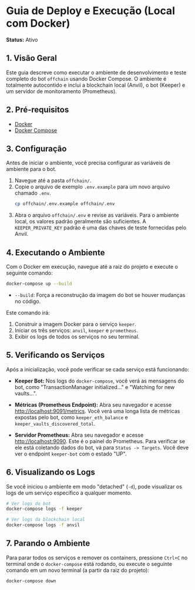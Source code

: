 # Guia de Deploy e Execução (Local com Docker)

**Status:** Ativo

## 1. Visão Geral

Este guia descreve como executar o ambiente de desenvolvimento e teste completo do bot `offchain` usando Docker Compose. O ambiente é totalmente autocontido e inclui a blockchain local (Anvil), o bot (Keeper) e um servidor de monitoramento (Prometheus).

## 2. Pré-requisitos

-   [Docker](https://www.docker.com/get-started/)
-   [Docker Compose](https://docs.docker.com/compose/install/)

## 3. Configuração

Antes de iniciar o ambiente, você precisa configurar as variáveis de ambiente para o bot.

1.  Navegue até a pasta `offchain/`.
2.  Copie o arquivo de exemplo `.env.example` para um novo arquivo chamado `.env`.
    ```bash
    cp offchain/.env.example offchain/.env
    ```
3.  Abra o arquivo `offchain/.env` e revise as variáveis. Para o ambiente local, os valores padrão geralmente são suficientes. A `KEEPER_PRIVATE_KEY` padrão é uma das chaves de teste fornecidas pelo Anvil.

## 4. Executando o Ambiente

Com o Docker em execução, navegue até a raiz do projeto e execute o seguinte comando:

```bash
docker-compose up --build
```

-   `--build`: Força a reconstrução da imagem do bot se houver mudanças no código.

Este comando irá:
1.  Construir a imagem Docker para o serviço `keeper`.
2.  Iniciar os três serviços: `anvil`, `keeper` e `prometheus`.
3.  Exibir os logs de todos os serviços no seu terminal.

## 5. Verificando os Serviços

Após a inicialização, você pode verificar se cada serviço está funcionando:

-   **Keeper Bot:** Nos logs do `docker-compose`, você verá as mensagens do bot, como "TransactionManager initialized..." e "Watching for new vaults...".

-   **Métricas (Prometheus Endpoint):** Abra seu navegador e acesse [http://localhost:9091/metrics](http://localhost:9091/metrics). Você verá uma longa lista de métricas expostas pelo bot, como `keeper_eth_balance` e `keeper_vaults_discovered_total`.

-   **Servidor Prometheus:** Abra seu navegador e acesse [http://localhost:9090](http://localhost:9090). Este é o painel do Prometheus. Para verificar se ele está coletando dados do bot, vá para `Status -> Targets`. Você deve ver o endpoint `keeper-bot` com o estado "UP".

## 6. Visualizando os Logs

Se você iniciou o ambiente em modo "detached" (`-d`), pode visualizar os logs de um serviço específico a qualquer momento.

```bash
# Ver logs do bot
docker-compose logs -f keeper

# Ver logs da blockchain local
docker-compose logs -f anvil
```

## 7. Parando o Ambiente

Para parar todos os serviços e remover os containers, pressione `Ctrl+C` no terminal onde o `docker-compose` está rodando, ou execute o seguinte comando em um novo terminal (a partir da raiz do projeto):

```bash
docker-compose down
```
